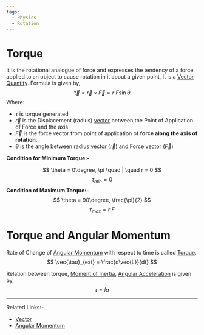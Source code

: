 ```yaml
---
tags:
  - Physics
  - Rotation
---
```

# Torque
It is the rotational analogue of force and expresses the tendency of a force applied to an object to cause rotation in it about a given point, It is a [Vector Quantity](../../Maths/Vectors/Vector%20Quantities.md). Formula is given by,
$$
\vec{\tau} = \vec{r} \times \vec{F} = r \ F\sin \theta
$$
Where:
- $\tau$ is torque generated 
- $\vec{r}$ is the Displacement (radius) [vector](../../Maths/Vectors/Vector.md) between the Point of Application of Force and the axis
- $\vec{F}$ is the force vector from point of application of **force along the axis of rotation**.
- $\theta$ is the angle between radius [vector](../../Maths/Vectors/Vector.md) ($\vec{r}$) and Force [vector](../../Maths/Vectors/Vector.md) ($\vec{F}$)

**Condition for Minimum Torque:-**

$$
\theta = 0\degree, \pi \quad | \quad r = 0
$$
$$
\tau_{min} = 0
$$
**Condition of Maximum Torque:-**
$$
\theta = 90\degree, \frac{\pi}{2}
$$
$$
\tau_{max} = r \ F
$$
# Torque and Angular Momentum
Rate of Change of [Angular Momentum](Angular%20Momentum.md) with respect to time is called [Torque](Torque.md).
$$
\vec{\tau}_{ext} = \frac{d\vec{L}}{dt}
$$

Relation between torque, [Moment of Inertia](Moment%20of%20Inertia.md), [Angular Acceleration](../Circular%20Motion/Angular%20Variable/Angular%20Acceleration.md) is given by, 
$$
\tau = I\alpha
$$

---
Related Links:-
- [Vector](../../Maths/Vectors/Vector.md) 
- [Angular Momentum](Angular%20Momentum.md) 